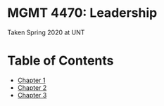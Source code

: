 # MGMT 4470: Leadership

Taken Spring 2020 at UNT

# Table of Contents

- [Chapter 1](chapter_1.md)
- [Chapter 2](chapter_2.md)
- [Chapter 3](chapter_3.md)
